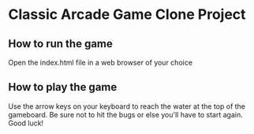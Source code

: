 # Classic Arcade Game Clone Project

## How to run the game
Open the index.html file in a web browser of your choice

## How to play the game
Use the arrow keys on your keyboard to reach the water at the top of the gameboard. Be sure not to hit the bugs or else you'll have to start again. Good luck!